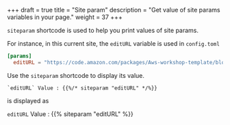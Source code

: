 +++
draft = true
title = "Site param"
description = "Get value of site params variables in your page."
weight = 37
+++

`siteparam` shortcode is used to help you print values of site params. 

For instance, in this current site, the `editURL` variable is used in `config.toml`

```toml
[params]
  editURL = "https://code.amazon.com/packages/Aws-workshop-template/blobs/master/--/workshop/content/"
```

Use the `siteparam` shortcode to display its value.

```
`editURL` Value : {{%/* siteparam "editURL" */%}}
```

is displayed as

`editURL` Value : {{% siteparam "editURL" %}}
